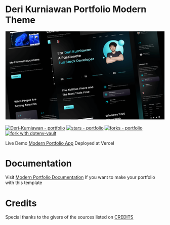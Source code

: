 # Deri Kurniawan Portfolio Modern Theme

![Mockup Portfolio](https://github.com/Deri-Kurniawan/modern-portfolio/blob/master/public/Mockup.png)

[![Deri-Kurniawan - portfolio](https://img.shields.io/static/v1?label=Deri-Kurniawan&message=portfolio&color=blue&logo=github)](https://github.com/Deri-Kurniawan/modern-portfolio "Go to GitHub repo")
[![stars - portfolio](https://img.shields.io/github/stars/Deri-Kurniawan/portfolio?style=social)](https://github.com/Deri-Kurniawan/modern-portfolio)
[![forks - portfolio](https://img.shields.io/github/forks/Deri-Kurniawan/portfolio?style=social)](https://github.com/Deri-Kurniawan/modern-portfolio)
[![fork with dotenv-vault](https://badge.dotenv.org/fork.svg?r=1)](https://vault.dotenv.org/project/vlt_c8c326cc8c7bc830d137a1a8f6612b10ff033c992e68bc4a8524acd8cd15a6bd/example)

Live Demo [Modern Portfolio App](https://modern-portfolio.deri-kurniawan.vercel.app/) Deployed at Vercel

# Documentation

Visit [Modern Portfolio Documentation](https://docs-modern-portfolio.deri-kurniawan.vercel.app/) If you want to make your portfolio with this template

# Credits

Special thanks to the givers of the sources listed on [CREDITS](https://github.com/Deri-Kurniawan/modern-portfolio/blob/master/CREDITS.md)
